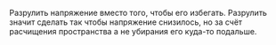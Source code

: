 Разрулить напряжение вместо того, чтобы его избегать. Разрулить значит сделать так чтобы напряжение снизилось, но за счёт расчищения пространства а не убирания его куда-то подальше.